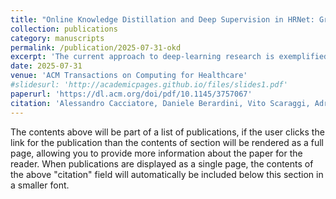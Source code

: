 ```yaml
---
title: "Online Knowledge Distillation and Deep Supervision in HRNet: Green AI for Preterm Infants’ Pose Estimation"
collection: publications
category: manuscripts
permalink: /publication/2025-07-31-okd
excerpt: 'The current approach to deep-learning research is exemplified by the pursuit of Red AI models—designs that show increasingly higher performance but with increasingly higher costs, in terms of economical requirements and environmental footprint. This approach is particularly detrimental in sectors like healthcare, which typically have limited resources. Meanwhile, Green AI prioritizes efficiency and sustainability, by reducing the environmental footprint and making advanced technologies accessible. Following the Green AI principles, this study focuses on the combined use of two techniques, namely Knowledge Distillation (KD) and Deep Supervision (DS), to reduce the costs of HRNet, a convolutional neural network designed for human pose estimation, here applied to support the diagnosis of neurological impairments in preterm infants. All the experiments are carried out on the BabyPose dataset, a collection of videos from a depth camera showing hospitalized preterm infants. By combining KD and DS, we can use a sub-network of HRNet, which needs 27.5% of parameters and 61.7% of FLOPs in HRNet, without affecting performance (-0.59 percentage points in average precision). This achievement can have deep implications in the actual clinical practice, as it fosters democratization of high-quality technologies. Our codes are available at https://github.com/geronimaw/OnlineKD-HRNet-Human-Pose-Estimation.git.'
date: 2025-07-31
venue: 'ACM Transactions on Computing for Healthcare'
#slidesurl: 'http://academicpages.github.io/files/slides1.pdf'
paperurl: 'https://dl.acm.org/doi/pdf/10.1145/3757067'
citation: 'Alessandro Cacciatore, Daniele Berardini, Vito Scaraggi, Adriano Mancini, Sara Moccia, and Lucia Migliorelli. 2025. Online Knowledge Distillation and Deep Supervision in HRNet: Green AI for Preterm Infants’ Pose Estimation. ACM Trans. Comput. Healthcare Just Accepted (July 2025). https://doi.org/10.1145/3757067'
---
```


The contents above will be part of a list of publications, if the user clicks the link for the publication than the contents of section will be rendered as a full page, allowing you to provide more information about the paper for the reader. When publications are displayed as a single page, the contents of the above "citation" field will automatically be included below this section in a smaller font.